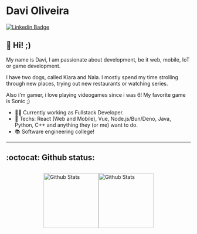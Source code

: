# Davi Oliveira

[![Linkedin Badge](https://img.shields.io/badge/-LinkedIn-blue?style=flat-square&logo=Linkedin&logoColor=white&link=https://www.linkedin.com/in/davioliveira-dev/)](https://www.linkedin.com/in/davioliveira-dev/)

## :vulcan_salute: Hi! ;)

My name is Davi, I am passionate about development, be it web, mobile, IoT or game development.

I have two dogs, called Kiara and Nala. I mostly spend my time strolling through new places, trying out new restaurants or watching series.

Also i'm gamer, i love playing videogames since i was 6! My favorite game is Sonic ;)

- :office_worker: Currently working as Fullstack Developer.
- :blue_heart: Techs: React (Web and Mobile), Vue, Node.js/Bun/Deno, Java, Python, C++ and anything they (or me) want to do.
- :books: Software engineering college!

---

## :octocat: Github status:

<div style="display: flex; flex-wrap: wrap; justify-content: center; margin: 30px 0;">  
  <img height="150px" src="https://github-readme-stats.vercel.app/api/top-langs/?username=davioliveira-dev&layout=compact&count_private=true&theme=tokyonight" alt="Github Stats" />
  <img height="150px" src="https://github-readme-stats.vercel.app/api?show_icons=true&include_all_commits=true&username=davioliveira-dev&count_private=true&theme=tokyonight" alt="Github Stats" />
  <br />
</div>
